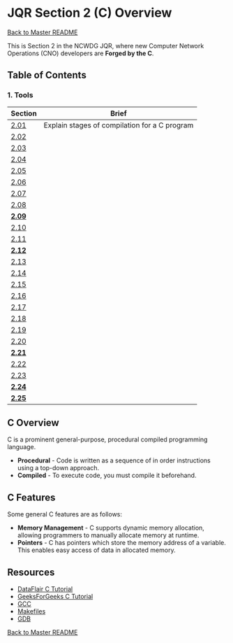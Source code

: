 # JQR Section 2 (C) Overview

[Back to Master README](../README.md)

This is Section 2 in the NCWDG JQR, where new Computer Network Operations (CNO) developers are **Forged by the C**.

## Table of Contents
### 1. Tools
|     Section    |   Brief   |
-----------------|-----------|
| [2.01](2.01_tools/README.md) | Explain stages of compilation for a C program | 
| [2.02](2.02_data_types/README.md)  |  |
| [2.03](2.03_basic_syntax/README.md)  |  |
| [2.04](2.04_variables/README.md)  |  |
| [2.05](2.05_operators/README.md)  |  |
| [2.06](2.06_conditionals/README.md)  |  |
| [2.07](2.07_functions/README.md)  |  |
| [2.08](2.08_loops/README.md)  |  |
| **[2.09](2.09_competency_1_fizzbuzz/README.md)**  |  |
| [2.10](2.06_conditionals)  |  |
| [2.11](2.06_conditionals)  |  |
| **[2.12](2.06_conditionals)**  |  |
| [2.13](2.13_pointers/README.md)  |  |
| [2.14](2.14_stack/README.md)  |  |
| [2.15](2.15_dynamic_memory/README.md)  |  |
| [2.16](2.16_heap_arrays_strings/README.md)  |  |
| [2.17](2.17_file_input_output/README.md)  |  |
| [2.18](2.18_valgrind/README.md)  |  |
| [2.19](2.19_gdb/README.md)  |  |
| [2.20](2.20_makefiles/README.md)  |  |
| **[2.21](2.21_competency_3_caesar/README.md)**  |  |
| [2.22](2.22_structs/README.md)  |  |
| [2.23](2.23_linked_lists/README.md)  |  |
| **[2.24](2.24_competency_4_shell/README.md)**  |  |
| **[2.25](2.25_competency_5_madlib/README.md)**  |  |

## C Overview
C is a prominent general-purpose, procedural compiled programming language. 
- **Procedural** - Code is written as a sequence of in order instructions using a top-down approach. 
- **Compiled** - To execute code, you must compile it beforehand.  

## C Features
Some general C features are as follows:
- **Memory Management** - C supports dynamic memory allocation, allowing programmers to manually allocate memory at runtime. 
- **Pointers** - C has pointers which store the memory address of a variable. This enables easy access of data in allocated memory. 

## Resources
- [DataFlair C Tutorial](https://data-flair.training/blogs/c-tutorial/)
- [GeeksForGeeks C Tutorial](https://www.geeksforgeeks.org/c-programming-language/?ref=shm)
- [GCC](https://gcc.gnu.org/onlinedocs/gcc)
- [Makefiles](https://www.gnu.org/software/make/manual/make.html)
- [GDB](https://darkdust.net/files/GDB%20Cheat%20Sheet.pdf)


[Back to Master README](../README.md)

